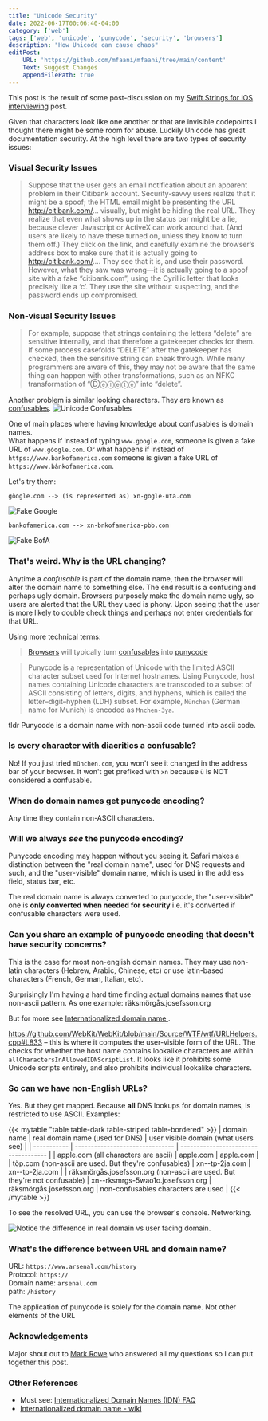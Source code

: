 ```yaml
---
title: "Unicode Security"
date: 2022-06-17T00:06:40-04:00
category: ['web']
tags: ['web', 'unicode', 'punycode', 'security', 'browsers']
description: "How Unicode can cause chaos"
editPost:
    URL: 'https://github.com/mfaani/mfaani/tree/main/content'
    Text: Suggest Changes
    appendFilePath: true
---
```


This post is the result of some post-discussion on my [Swift Strings for iOS interviewing](https://mfaani.com/posts/interviewing/string/) post. 

Given that characters look like one another or that are invisible codepoints I thought there might be some room for abuse. Luckily Unicode has great documentation security. At the high level there are two types of security issues:

### Visual Security Issues

> Suppose that the user gets an email notification about an apparent problem in their Citibank account. Security-savvy users realize that it might be a spoof; the HTML email might be presenting the URL http://citibank.com/... visually, but might be hiding the real URL. They realize that even what shows up in the status bar might be a lie, because clever Javascript or ActiveX can work around that. (And users are likely to have these turned on, unless they know to turn them off.) They click on the link, and carefully examine the browser’s address box to make sure that it is actually going to http://citibank.com/.... They see that it is, and use their password. However, what they saw was wrong—it is actually going to a spoof site with a fake “citibank.com”, using the Cyrillic letter that looks precisely like a ‘c’. They use the site without suspecting, and the password ends up compromised.

### Non-visual Security Issues

> For example, suppose that strings containing the letters “delete” are sensitive internally, and that therefore a gatekeeper checks for them. If some process casefolds “DELETE” after the gatekeeper has checked, then the sensitive string can sneak through. While many programmers are aware of this, they may not be aware that the same thing can happen with other transformations, such as an NFKC transformation of “Ⓓⓔⓛⓔⓣⓔ” into “delete”.


Another problem is similar looking characters. They are known as [confusables](https://util.unicode.org/UnicodeJsps/confusables.jsp).
![Unicode Confusables](images/confusables.png "Similar looking characters")

One of main places where having knowledge about confusables is domain names.  
What happens if instead of typing `www.google.com`, someone is given a fake URL of `www.gòogle.com`. 
Or what happens if instead of `https://www.bankofamerica.com` someone is given a fake URL of `https://www.bânkofamerica.com`. 

Let's try them: 
   
```
gòogle.com --> (is represented as) xn-gogle-uta.com
```

![Fake Google](images/fake-google.png "The punycode encoding is different")


```
bankofamerica.com --> xn-bnkofamerica-pbb.com
```

![Fake BofA](images/fake-bankofamerica.png "The punycode encoding is different")

### That's weird. Why is the URL changing?

Anytime a _confusable_ is part of the domain name, then the browser will alter the domain name to something else. The end result is a confusing and perhaps ugly domain. Browsers purposely make the domain name ugly, so users are alerted that the URL they used is phony. Upon seeing that the user is more likely to double check things and perhaps not enter credentials for that URL.

Using more technical terms:

> [Browsers](https://en.wikipedia.org/wiki/Web_browser) will typically turn [confusables](https://util.unicode.org/UnicodeJsps/confusables.jsp) into [punycode](https://en.wikipedia.org/wiki/Punycode)

> Punycode is a representation of Unicode with the limited ASCII character subset used for Internet hostnames. Using Punycode, host names containing Unicode characters are transcoded to a subset of ASCII consisting of letters, digits, and hyphens, which is called the letter–digit–hyphen (LDH) subset. For example, `München` (German name for Munich) is encoded as `Mnchen-3ya`.

tldr Punycode is a domain name with non-ascii code turned into ascii code. 

### Is every character with diacritics a confusable? 

No! If you just tried `münchen.com`, you won't see it changed in the address bar of your browser. 
It won't get prefixed with `xn` because `ü` is NOT considered a confusable. 

### When do domain names get punycode encoding?
Any time they contain non-ASCII characters.
### Will we always _see_ the punycode encoding?

Punycode encoding may happen without you seeing it. Safari makes a distinction between the "real domain name", used for DNS requests and such, and the "user-visible" domain name, which is used in the address field, status bar, etc.

The real domain name is always converted to punycode, the "user-visible" one is **only converted when needed for security** i.e. it's converted if confusable characters were used. 

### Can you share an example of punycode encoding that doesn't have security concerns?
This is the case for most non-english domain names. 
They may use non-latin characters (Hebrew, Arabic, Chinese, etc) or use latin-based characters (French, German, Italian, etc).

Surprisingly I'm having a hard time finding actual domains names that use non-ascii pattern. As one example: räksmörgås.josefsson.org 

But for more see [Internationalized domain name
](https://en.wikipedia.org/wiki/Internationalized_domain_name). 

https://github.com/WebKit/WebKit/blob/main/Source/WTF/wtf/URLHelpers.cpp#L833 – this is where it computes the user-visible form of the URL. The checks for whether the host name contains lookalike characters are within `allCharactersInAllowedIDNScriptList`. It looks like it prohibits some Unicode scripts entirely, and also prohibits individual lookalike characters.
### So can we have non-English URLs?
Yes. But they get mapped. Because **all** DNS lookups for domain names, is restricted to use ASCII. 
Examples:

{{< mytable "table table-dark table-striped table-bordered" >}}
| domain name | real domain name (used for DNS) | user visible domain (what users see) | 
| ----------- | ------------------------------- | ------------------------------------ | 
| apple.com (all characters are ascii) | apple.com | apple.com | 
| tòp.com (non-ascii are used. But they're confusables) | xn--tp-2ja.com | xn--tp-2ja.com  |
| räksmörgås.josefsson.org (non-ascii are used. But they're not confusable) |  xn--rksmrgs-5wao1o.josefsson.org | räksmörgås.josefsson.org | non-confusables characters are used |
{{< /mytable >}}


To see the resolved URL, you can use the browser's console. Networking. 

![](images/domain-withnonasciicharacters.png "Notice the difference in real domain vs user facing domain.")

### What's the difference between URL and domain name? 
URL: `https://www.arsenal.com/history`  
Protocol: `https://`  
Domain name: `arsenal.com`  
path: `/history`

The application of punycode is solely for the domain name. Not other elements of the URL


### Acknowledgements 

Major shout out to [Mark Rowe](https://twitter.com/bdash) who answered all my questions so I can put together this post. 

### Other References
- Must see: [Internationalized Domain Names (IDN) FAQ](https://unicode.org/faq/idn.html)
- [Internationalized domain name - wiki](https://en.wikipedia.org/wiki/Internationalized_domain_name)